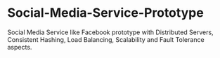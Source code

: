 # Social-Media-Service-Prototype
Social Media Service like Facebook prototype with Distributed Servers, Consistent Hashing, Load Balancing, Scalability and Fault Tolerance aspects.
